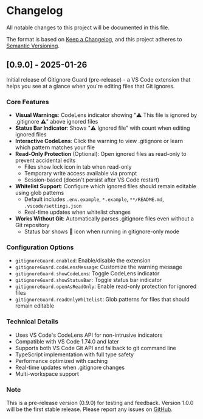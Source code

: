 # Changelog

All notable changes to this project will be documented in this file.

The format is based on [Keep a Changelog](https://keepachangelog.com/en/1.0.0/),
and this project adheres to [Semantic Versioning](https://semver.org/spec/v2.0.0.html).

## [0.9.0] - 2025-01-26

Initial release of Gitignore Guard (pre-release) - a VS Code extension that helps you see at a glance when you're editing files that Git ignores.

### Core Features

- **Visual Warnings**: CodeLens indicator showing "⚠️ This file is ignored by .gitignore ⚠️" above ignored files
- **Status Bar Indicator**: Shows "⚠️ Ignored file" with count when editing ignored files
- **Interactive CodeLens**: Click the warning to view .gitignore or learn which pattern matches your file
- **Read-Only Protection** (Optional): Open ignored files as read-only to prevent accidental edits
    - Files show lock icon in tab when read-only
    - Temporary write access available via prompt
    - Session-based (doesn't persist after VS Code restart)
- **Whitelist Support**: Configure which ignored files should remain editable using glob patterns
    - Default includes `.env.example`, `*.example`, `**/README.md`, `.vscode/settings.json`
    - Real-time updates when whitelist changes
- **Works Without Git**: Automatically parses .gitignore files even without a Git repository
    - Status bar shows 📄 icon when running in gitignore-only mode

### Configuration Options

- `gitignoreGuard.enabled`: Enable/disable the extension
- `gitignoreGuard.codeLensMessage`: Customize the warning message
- `gitignoreGuard.showCodeLens`: Toggle CodeLens indicator
- `gitignoreGuard.showStatusBar`: Toggle status bar indicator
- `gitignoreGuard.openAsReadOnly`: Enable read-only protection for ignored files
- `gitignoreGuard.readOnlyWhitelist`: Glob patterns for files that should remain editable

### Technical Details

- Uses VS Code's CodeLens API for non-intrusive indicators
- Compatible with VS Code 1.74.0 and later
- Supports both VS Code Git API and fallback to git command line
- TypeScript implementation with full type safety
- Performance optimized with caching
- Real-time updates when .gitignore changes
- Multi-workspace support

### Note

This is a pre-release version (0.9.0) for testing and feedback. Version 1.0.0 will be the first stable release. Please report any issues on [GitHub](https://github.com/bulletinmybeard/vscode-gitignore-guard/issues).

